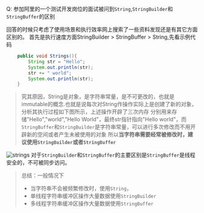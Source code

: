 Q: 参加阿里的一个测试开发岗位的面试被问到`String`,`StringBuilder`和`StringBuffer`的区别

回答的时候只考虑了使用场景和执行效率网上搜索了一些资料发现还是有其它方面区别的。
首先是执行速度方面StringBuilder > StringBuffer > String,先看示例代码
```java
    public void Strings(){
        String str = "Hello";
        System.out.println(str);
        str += " world";
        System.out.println(str);
    }
```

>   究其原因，String是对象，是字符串常量，是不可更改的，也就是immutable的概念.也就是说每次对String作操作实际上是创建了新的对象，分析其执行过程如下图所示，上述操作开辟了三次内存
分别用来存储"Hello","world","Hello World"，最终str指针指向"Hello world"，而`StringBuffer`和`StringBuilder`是字符串常量，可以进行多次修改而不用开辟新的空间或者产生未被使用的对象
所以**当字符串需要经常被修改时，建议使用`StringBuilder`或者`StringBuffer`**

![strings](http://o86koa12m.bkt.clouddn.com/strings.png)
对于`StringBuilder`和`StringBuffer`的主要区别是`StringBuffer`是线程安全的，不可被同步访问。
>   总结：一般情况下
>   * 当字符串不会被频繁修改时，使用`String`，
>   * 单线程字符串缓冲区操作大量数据使用`StringBuilder`
>   * 多线程字符串缓冲区操作大量数据使用`StringBuffer`